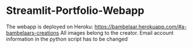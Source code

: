 # Streamlit-Portfolio-Webapp

The webapp is deployed on Heroku: https://bambelaar.herokuapp.com/#a-bambelaars-creations 
All images belong to the creator.
Email account information in the python script has to be changed
